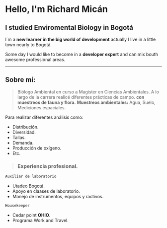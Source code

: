 # Hello, I'm Richard Micán


## I studied Enviromental Biology in Bogotá 


I´m a **new learner in the big world of development** actually I live in a little town nearly to Bogotá.

Some day I would like to become in a **developer expert** and can mix bouth awesome professional areas.

------

## **Sobre mí**:


> Biólogo Ambiental en curso a Magister en Ciencias Ambientales. A lo largo de la carrera realicé diferentes prácticas de campo.
**con muestreos de fauna y flora.**
**Muestreos ambientales:** Agua, Suelo, Mediciones espaciales.

Para realizar diferentes análisis como:
- Distribución.
- Diversidad.
- Tallas.
- Demanda.
- Producción de oxígeno.
- Etc.


> ### Experiencia profesional.

```sh
Auxiliar de laboratorio
```
- Utadeo Bogotá.
- Apoyo en claases de laboratorio.
- Manejo de instrumentos, equipos y ractivos.
```sh
Housekeeper
```
- Cedar point **OHIO**.
- Programa Work and Travel.
